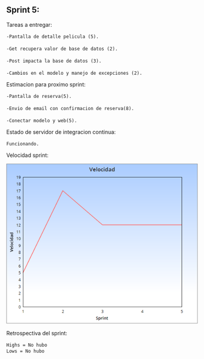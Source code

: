 ## Sprint 5:

Tareas a entregar: 

    -Pantalla de detalle pelicula (5).

	-Get recupera valor de base de datos (2).
	
	-Post impacta la base de datos (3).
	
	-Cambios en el modelo y manejo de excepciones (2).


Estimacion para proximo sprint:

    -Pantalla de reserva(5).

    -Envio de email con confirmacion de reserva(8).

    -Conectar modelo y web(5).
	

Estado de servidor de integracion continua:
 
	Funcionando.

Velocidad sprint:

<p align="center">
  <img src="Sprint5.png" />
</p>


Retrospectiva del sprint:

	Highs = No hubo
	Lows = No hubo

	

	

	
